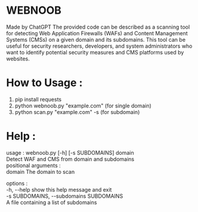 # WEBNOOB
Made by ChatGPT The provided code can be described as a scanning tool for detecting Web Application Firewalls (WAFs) and Content Management Systems (CMSs) on a given domain and its subdomains. This tool can be useful for security researchers, developers, and system administrators who want to identify potential security measures and CMS platforms used by websites.

# How to Usage :

1. pip install requests
2. python webnoob.py "example.com" (for single domain)
3. python scan.py "example.com" -s <subdomains-file> (for subdomain)

# Help :

usage : webnoob.py [-h] [-s SUBDOMAINS] domain                                                                    
Detect WAF and CMS from domain and subdomains                                                                                                         
positional arguments :                                                                                                                                
  domain                The domain to scan                                                                                                           
                                                                                                                                                     
options :                                                                                                                                             
  -h, --help            show this help message and exit                                                                                              
  -s SUBDOMAINS, --subdomains SUBDOMAINS                                                                                                             
                        A file containing a list of subdomains
